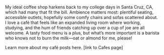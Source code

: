 My ideal coffee shop harkens back to my college days in Santa Cruz, CA, which had many that fit the bill. Ambience matters most: plentiful seating, accessible outlets, hopefully some comfy chairs and sofas scattered about. I love a café that feels like an expanded living room where working, studying, and the hum of friends catching up over a cup of joe are all welcome. A tasty food menu is a plus, but what’s more important is a barista who knows not to burn the milk—oat or almond for me, please!  

Learn more about my café posts here. [link to Cafes page] 